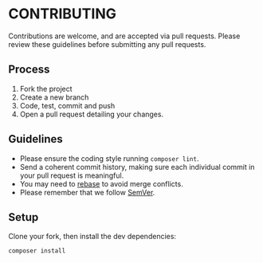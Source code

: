 # CONTRIBUTING

Contributions are welcome, and are accepted via pull requests.
Please review these guidelines before submitting any pull requests.

## Process

1. Fork the project
1. Create a new branch
1. Code, test, commit and push
1. Open a pull request detailing your changes.

## Guidelines

-   Please ensure the coding style running `composer lint`.
-   Send a coherent commit history, making sure each individual commit in your pull request is meaningful.
-   You may need to [rebase](https://git-scm.com/book/en/v2/Git-Branching-Rebasing) to avoid merge conflicts.
-   Please remember that we follow [SemVer](http://semver.org/).

## Setup

Clone your fork, then install the dev dependencies:

```bash
composer install
```
